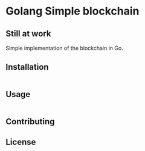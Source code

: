 # Golang Simple blockchain

##      Still at work

Simple implementation of the blockchain in Go.

## Installation


```

```

## Usage

```

```

## Contributing

## License
